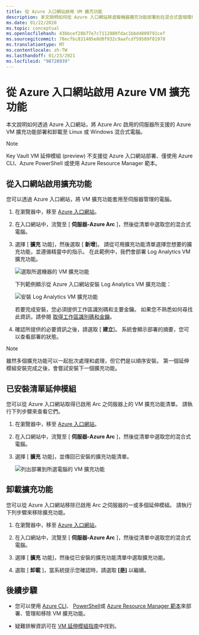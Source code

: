 ```yaml
---
title: 從 Azure 入口網站啟用 VM 擴充功能
description: 本文說明如何從 Azure 入口網站將虛擬機器擴充功能部署到在混合式雲端環境中執行的 Azure Arc 啟用的伺服器。
ms.date: 01/22/2020
ms.topic: conceptual
ms.openlocfilehash: 43bbcef28b77e7c7112880fdac1bbd4809791cef
ms.sourcegitcommit: 78ecfbc831405e8d0f932c9aafcdf59589f81978
ms.translationtype: MT
ms.contentlocale: zh-TW
ms.lasthandoff: 01/23/2021
ms.locfileid: "98728939"
---
```

# <a name="enable-azure-vm-extensions-from-the-azure-portal"></a>從 Azure 入口網站啟用 Azure VM 擴充功能

本文說明如何透過 Azure 入口網站，將 Azure Arc 啟用的伺服器所支援的 Azure VM 擴充功能部署和卸載至 Linux 或 Windows 混合式電腦。

> [!NOTE]
> Key Vault VM 延伸模組 (preview) 不支援從 Azure 入口網站部署、僅使用 Azure CLI、Azure PowerShell 或使用 Azure Resource Manager 範本。

## <a name="enable-extensions-from-the-portal"></a>從入口網站啟用擴充功能

您可以透過 Azure 入口網站，將 VM 擴充功能套用至伺服器管理的電腦。

1. 在瀏覽器中，移至 [Azure 入口網站](https://portal.azure.com)。

2. 在入口網站中，流覽至 [ **伺服器-Azure Arc** ]，然後從清單中選取您的混合式電腦。

3. 選擇 [ **擴充** 功能]，然後選取 [ **新增**]。 請從可用擴充功能清單選擇您想要的擴充功能，並遵循精靈中的指示。 在此範例中，我們會部署 Log Analytics VM 擴充功能。

    ![選取所選機器的 VM 擴充功能](./media/manage-vm-extensions/add-vm-extensions.png)

    下列範例顯示從 Azure 入口網站安裝 Log Analytics VM 擴充功能：

    ![安裝 Log Analytics VM 擴充功能](./media/manage-vm-extensions/mma-extension-config.png)

    若要完成安裝，您必須提供工作區識別碼和主要金鑰。 如果您不熟悉如何尋找此資訊，請參閱 [取得工作區識別碼和金鑰](../../azure-monitor/platform/log-analytics-agent.md#workspace-id-and-key)。

4. 確認所提供的必要資訊之後，請選取 [ **建立**]。 系統會顯示部署的摘要，您可以查看部署的狀態。

>[!NOTE]
>雖然多個擴充功能可以一起批次處理和處理，但它們是以順序安裝。 第一個延伸模組安裝完成之後，會嘗試安裝下一個擴充功能。

## <a name="list-extensions-installed"></a>已安裝清單延伸模組

您可以從 Azure 入口網站取得已啟用 Arc 之伺服器上的 VM 擴充功能清單。 請執行下列步驟來查看它們。

1. 在瀏覽器中，移至 [Azure 入口網站](https://portal.azure.com)。

2. 在入口網站中，流覽至 [ **伺服器-Azure Arc** ]，然後從清單中選取您的混合式電腦。

3. 選擇 [ **擴充** 功能]，並傳回已安裝的擴充功能清單。

    ![列出部署到所選電腦的 VM 擴充功能](./media/manage-vm-extensions/list-vm-extensions.png)

## <a name="uninstall-extension"></a>卸載擴充功能

您可以從 Azure 入口網站移除已啟用 Arc 之伺服器的一或多個延伸模組。 請執行下列步驟來移除擴充功能。

1. 在瀏覽器中，移至 [Azure 入口網站](https://portal.azure.com)。

2. 在入口網站中，流覽至 [ **伺服器-Azure Arc** ]，然後從清單中選取您的混合式電腦。

3. 選擇 [ **擴充** 功能]，然後從已安裝的擴充功能清單中選取擴充功能。

4. 選取 [ **卸載** ]，當系統提示您確認時，請選取 **[是]** 以繼續。

## <a name="next-steps"></a>後續步驟

- 您可以使用 [Azure CLI](manage-vm-extensions-cli.md)、 [PowerShell](manage-vm-extensions-powershell.md)或 [Azure Resource Manager 範本](manage-vm-extensions-template.md)來部署、管理和移除 VM 擴充功能。

- 疑難排解資訊可在 [VM 延伸模組指南](troubleshoot-vm-extensions.md)中找到。